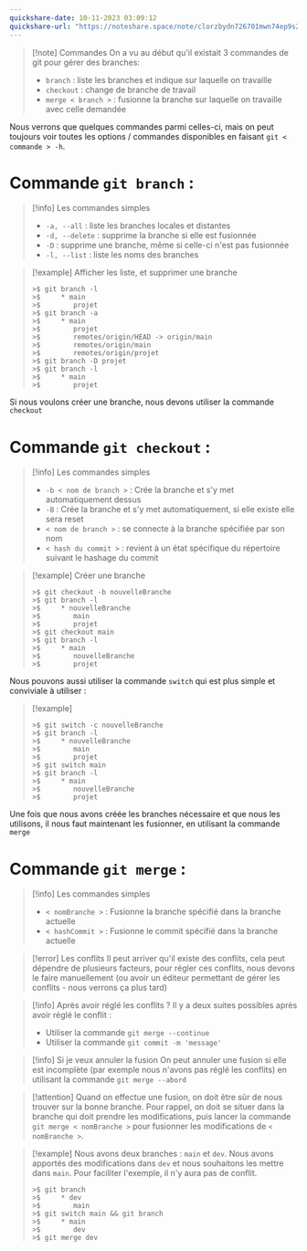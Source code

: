 ```yaml
---
quickshare-date: 10-11-2023 03:09:12
quickshare-url: "https://noteshare.space/note/clorzbydn726701mwn74ep9s2#DONsPUXYneg1jBcJEHchzrwMcHk1ozP+2Y5uG9x+vAs"
---
```

>[!note] Commandes
>On a vu au début qu'il existait 3 commandes de git pour gérer des branches:
>- ``branch`` : liste les branches et indique sur laquelle on travaille
>- ``checkout`` : change de branche de travail
>- ``merge < branch >`` : fusionne la branche sur laquelle on travaille avec celle demandée

Nous verrons que quelques commandes parmi celles-ci, mais on peut toujours voir toutes les options / commandes disponibles en faisant ``git < commande > -h``.
# Commande ``git branch`` :

>[!info] Les commandes simples
>- ``-a, --all`` : liste les branches locales et distantes
>- ``-d, --delete`` : supprime la branche si elle est fusionnée
>- ``-D`` : supprime une branche, même si celle-ci n'est pas fusionnée
>- ``-l, --list`` : liste les noms des branches

>[!example] Afficher les liste, et supprimer une branche
>```
>>$ git branch -l
>>$     * main
>>$        projet
>>$ git branch -a
>>$     * main
>>$        projet
>>$        remotes/origin/HEAD -> origin/main
>>$        remotes/origin/main
>>$        remotes/origin/projet
>>$ git branch -D projet
>>$ git branch -l
>>$     * main
>>$        projet
>```

Si nous voulons créer une branche, nous devons utiliser la commande ``checkout``

# Commande ``git checkout`` :

>[!info] Les commandes simples
>- ``-b < nom de branch >`` : Crée la branche et s'y met automatiquement dessus
>- ``-B`` : Crée la branche et s'y met automatiquement, si elle existe elle sera reset
>- ``< nom de branch >`` : se connecte à la branche spécifiée par son nom
>- ``< hash du commit >`` : revient à un état spécifique du répertoire suivant le hashage du commit

>[!example] Créer une branche
>```
>>$ git checkout -b nouvelleBranche
>>$ git branch -l
>>$     * nouvelleBranche
>>$        main
>>$        projet
>>$ git checkout main
>>$ git branch -l
>>$     * main
>>$        nouvelleBranche
>>$        projet
>```

Nous pouvons aussi utiliser la commande ``switch`` qui est plus simple et conviviale à utiliser :

>[!example] 
>```
>>$ git switch -c nouvelleBranche
>>$ git branch -l
>>$     * nouvelleBranche
>>$        main
>>$        projet
>>$ git switch main
>>$ git branch -l
>>$     * main
>>$        nouvelleBranche
>>$        projet
>```

Une fois que nous avons créée les branches nécessaire et que nous les utilisons, il nous faut maintenant les fusionner, en utilisant la commande ``merge``

# Commande ``git merge`` :

> [!info] Les commandes simples
> - ``< nomBranche >`` : Fusionne la branche spécifié dans la branche actuelle
> - ``< hashCommit >`` : Fusionne le commit spécifié dans la branche actuelle

>[!error] Les conflits
>Il peut arriver qu'il existe des conflits, cela peut dépendre de plusieurs facteurs, pour régler ces conflits, nous devons le faire manuellement (ou avoir un éditeur permettant de gérer les conflits - nous verrons ça plus tard)

>[!info] Après avoir réglé les conflits ?
>Il y a deux suites possibles après avoir réglé le conflit :
>- Utiliser la commande ``git merge --continue``
>- Utiliser la commande ``git commit -m 'message'``

>[!info] Si je veux annuler la fusion
>On peut annuler une fusion si elle est incomplète (par exemple nous n'avons pas réglé les conflits) en utilisant la commande ``git merge --abord``

>[!attention] 
>Quand on effectue une fusion, on doit être sûr de nous trouver sur la bonne branche.
>Pour rappel, on doit se situer dans la branche qui doit prendre les modifications, puis lancer la commande ``git merge < nomBranche >`` pour fusionner les modifications de ``< nomBranche >``.

>[!example] 
>Nous avons deux branches : ``main`` et ``dev``.
>Nous avons apportés des modifications dans ``dev`` et nous souhaitons les mettre dans ``main``.
>Pour faciliter l'exemple, il n'y aura pas de conflit.
>```
>>$ git branch
>>$     * dev
>>$        main
>>$ git switch main && git branch
>>$     * main
>>$        dev
>>$ git merge dev
>```

